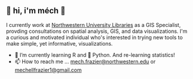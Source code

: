 ## :jack_o_lantern: hi, i'm méch :jack_o_lantern:

I currently work at [Northwestern University Libraries](https://www.library.northwestern.edu/index.html) as a GIS Specialist, provding consultations on spatial analysis, GIS, and data visualizations. I'm a curious and motivated individual who's interested in trying new tools to make simple, yet informative, visualizations. 

- :sunflower: I’m currently learning R and :snake: Python. And re-learning statistics!
- 📫 How to reach me ... [mech.frazier@northwestern.edu](mailto:mech.frazier@northwestern.edu) or [mechellfrazier1@gmail.com](mechellfrazier1@gmail.com)
